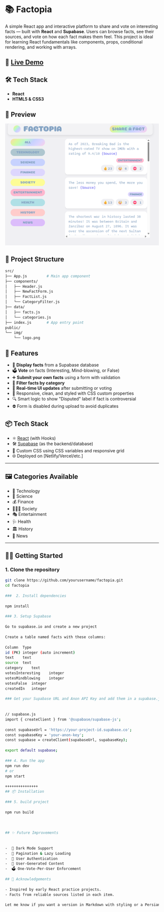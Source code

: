 # 📚 Factopia

A simple React app and interactive platform to share and vote on interesting facts — built with **React** and **Supabase**. Users can browse facts, see their sources, and vote on how each fact makes them feel. This project is ideal for learning React fundamentals like components, props, conditional rendering, and working with arrays.

## 🚀 [Live Demo](https://factopia-sch.vercel.app/)

## 🛠️ Tech Stack

- **React**
- **HTML5 & CSS3**

## 📸 Preview

![alt text](public/img/factopia.png)

## 📂 Project Structure

```bash
src/
├── App.js         # Main app component
├── components/
│   ├── Header.js
│   ├── NewFactForm.js
│   ├── FactList.js
│   └── CategoryFilter.js
├── data/
│   ├── facts.js
│   └── categories.js
├── index.js       # App entry point
public/
└── img/
    └── logo.png
```

## 🚀 Features

- 📄 **Display facts** from a Supabase database
- 🗳 **Vote** on facts (Interesting, Mind-blowing, or False)
- ➕ **Submit your own facts** using a form with validation
- 🧠 **Filter facts by category**
- 🔄 **Real-time UI updates** after submitting or voting
- 💅 Responsive, clean, and styled with CSS custom properties
- 🔍 Smart logic to show "Disputed" label if fact is controversial
- ⛔ Form is disabled during upload to avoid duplicates

## 📦 Tech Stack

- ⚛️ [React](https://reactjs.org/) (with Hooks)
- 🛠 [Supabase](https://supabase.io/) (as the backend/database)
- 🎨 Custom CSS using CSS variables and responsive grid
- 🌐 Deployed on [Netlify/Vercel/etc.]

---

## 🖼 Categories Available

- 🧪 Technology
- 🧬 Science
- 💰 Finance
- 🧑‍🤝‍🧑 Society
- 🎭 Entertainment
- 🩺 Health
- 🏛 History
- 📰 News

---

## 🧑‍💻 Getting Started

### 1. Clone the repository

```bash
git clone https://github.com/yourusername/factopia.git
cd factopia

###  2. Install dependencies

npm install

### 3. Setup Supabase

Go to supabase.io and create a new project

Create a table named facts with these columns:

Column	Type
id (PK)	integer (auto increment)
text	text
source	text
category	text
votesInteresting	integer
votesMindblowing	integer
votesFalse	integer
createdIn	integer

### Get your Supabase URL and Anon API Key and add them in a supabase.js file:


// supabase.js
import { createClient } from '@supabase/supabase-js';

const supabaseUrl = 'https://your-project-id.supabase.co';
const supabaseKey = 'your-anon-key';
const supabase = createClient(supabaseUrl, supabaseKey);

export default supabase;

### 4. Run the app
npm run dev
# or
npm start

+++++++++++++++
## 📦 Installation

### 5. build project

npm run build



## ✨ Future Improvements


-  🌙 Dark Mode Support
-  📄 Pagination & Lazy Loading
-  🔐 User Authentication
-  📝 User-Generated Content
-  🗳️ One-Vote-Per-User Enforcement

## 🙌 Acknowledgements

- Inspired by early React practice projects.
- Facts from reliable sources listed in each item.

Let me know if you want a version in Markdown with styling or a Persian translation.
```
